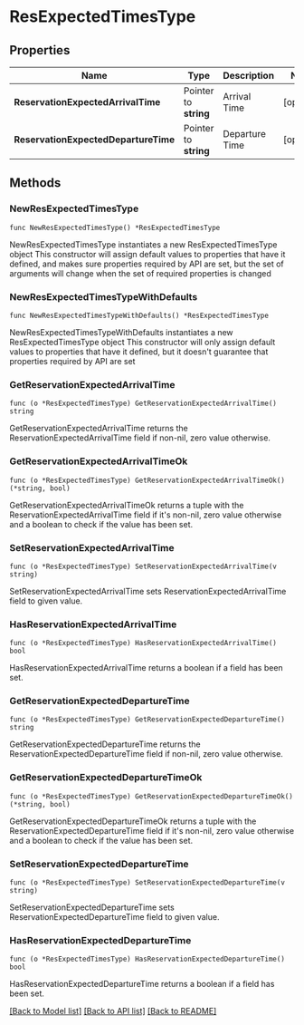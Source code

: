 # ResExpectedTimesType

## Properties

Name | Type | Description | Notes
------------ | ------------- | ------------- | -------------
**ReservationExpectedArrivalTime** | Pointer to **string** | Arrival Time | [optional] 
**ReservationExpectedDepartureTime** | Pointer to **string** | Departure Time | [optional] 

## Methods

### NewResExpectedTimesType

`func NewResExpectedTimesType() *ResExpectedTimesType`

NewResExpectedTimesType instantiates a new ResExpectedTimesType object
This constructor will assign default values to properties that have it defined,
and makes sure properties required by API are set, but the set of arguments
will change when the set of required properties is changed

### NewResExpectedTimesTypeWithDefaults

`func NewResExpectedTimesTypeWithDefaults() *ResExpectedTimesType`

NewResExpectedTimesTypeWithDefaults instantiates a new ResExpectedTimesType object
This constructor will only assign default values to properties that have it defined,
but it doesn't guarantee that properties required by API are set

### GetReservationExpectedArrivalTime

`func (o *ResExpectedTimesType) GetReservationExpectedArrivalTime() string`

GetReservationExpectedArrivalTime returns the ReservationExpectedArrivalTime field if non-nil, zero value otherwise.

### GetReservationExpectedArrivalTimeOk

`func (o *ResExpectedTimesType) GetReservationExpectedArrivalTimeOk() (*string, bool)`

GetReservationExpectedArrivalTimeOk returns a tuple with the ReservationExpectedArrivalTime field if it's non-nil, zero value otherwise
and a boolean to check if the value has been set.

### SetReservationExpectedArrivalTime

`func (o *ResExpectedTimesType) SetReservationExpectedArrivalTime(v string)`

SetReservationExpectedArrivalTime sets ReservationExpectedArrivalTime field to given value.

### HasReservationExpectedArrivalTime

`func (o *ResExpectedTimesType) HasReservationExpectedArrivalTime() bool`

HasReservationExpectedArrivalTime returns a boolean if a field has been set.

### GetReservationExpectedDepartureTime

`func (o *ResExpectedTimesType) GetReservationExpectedDepartureTime() string`

GetReservationExpectedDepartureTime returns the ReservationExpectedDepartureTime field if non-nil, zero value otherwise.

### GetReservationExpectedDepartureTimeOk

`func (o *ResExpectedTimesType) GetReservationExpectedDepartureTimeOk() (*string, bool)`

GetReservationExpectedDepartureTimeOk returns a tuple with the ReservationExpectedDepartureTime field if it's non-nil, zero value otherwise
and a boolean to check if the value has been set.

### SetReservationExpectedDepartureTime

`func (o *ResExpectedTimesType) SetReservationExpectedDepartureTime(v string)`

SetReservationExpectedDepartureTime sets ReservationExpectedDepartureTime field to given value.

### HasReservationExpectedDepartureTime

`func (o *ResExpectedTimesType) HasReservationExpectedDepartureTime() bool`

HasReservationExpectedDepartureTime returns a boolean if a field has been set.


[[Back to Model list]](../README.md#documentation-for-models) [[Back to API list]](../README.md#documentation-for-api-endpoints) [[Back to README]](../README.md)


